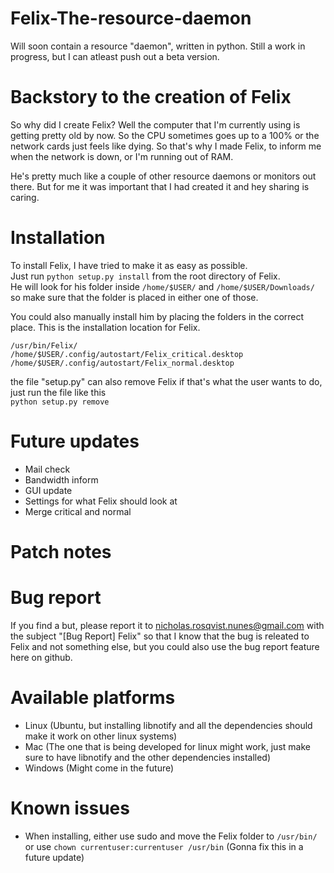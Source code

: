 # Felix-The-resource-daemon

Will soon contain a resource "daemon", written in python.
Still a work in progress, but I can atleast push out a beta version.


# Backstory to the creation of Felix

So why did I create Felix?
Well the computer that I'm currently using is getting pretty old by now. So the CPU sometimes goes up to a 100% or 
the network cards just feels like dying. 
So that's why I made Felix, to inform me when the network is down, or I'm running out of RAM.

He's pretty much like a couple of other resource daemons or monitors out there. But for me it was important that I had created it and hey sharing is caring.

# Installation

To install Felix, I have tried to make it as easy as possible. <br />Just run `python setup.py install` from the root directory of Felix.<br />
He will look for his folder inside `/home/$USER/` and `/home/$USER/Downloads/` so make sure that the folder is placed in either one of those.

You could also manually install him by placing the folders in the correct place.
This is the installation location for Felix.

`/usr/bin/Felix/`<br />
`/home/$USER/.config/autostart/Felix_critical.desktop`<br />
`/home/$USER/.config/autostart/Felix_normal.desktop`

the file "setup.py" can also remove Felix if that's what the user wants to do, just run the file like this <br />`python setup.py remove`

# Future updates
* Mail check
* Bandwidth inform
* GUI update
* Settings for what Felix should look at
* Merge critical and normal

# Patch notes

# Bug report

If you find a but, please report it to nicholas.rosqvist.nunes@gmail.com with the subject "[Bug Report] Felix" so that I know that the bug is releated to Felix and not something else, but you could also use the bug report feature here on github.

# Available platforms
* Linux (Ubuntu, but installing libnotify and all the dependencies should make it work on other linux systems)
* Mac (The one that is being developed for linux might work, just make sure to have libnotify and the other dependencies installed)
* Windows (Might come in the future)

# Known issues
* When installing, either use sudo and move the Felix folder to `/usr/bin/` or use `chown currentuser:currentuser /usr/bin` (Gonna fix this in a future update) <br />
